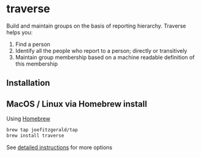# traverse

Build and maintain groups on the basis of reporting hierarchy. Traverse helps you:

1. Find a person
1. Identify all the people who report to a person; directly or transitively
1. Maintain group membership based on a machine readable definition of this membership

## Installation

## MacOS / Linux via Homebrew install

Using [Homebrew](https://brew.sh/)  

```bash
brew tap joefitzgerald/tap
brew install traverse
```

See [detailed instructions](docs/installation.md) for more options